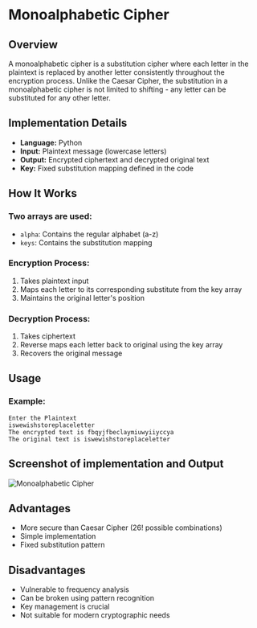 # Monoalphabetic Cipher

## Overview

A monoalphabetic cipher is a substitution cipher where each letter in the plaintext is replaced by another letter consistently throughout the encryption process. Unlike the Caesar Cipher, the substitution in a monoalphabetic cipher is not limited to shifting - any letter can be substituted for any other letter.

## Implementation Details

- **Language:** Python
- **Input:** Plaintext message (lowercase letters)
- **Output:** Encrypted ciphertext and decrypted original text
- **Key:** Fixed substitution mapping defined in the code

## How It Works

### Two arrays are used:

- `alpha`: Contains the regular alphabet (a-z)
- `keys`: Contains the substitution mapping

### Encryption Process:

1. Takes plaintext input
2. Maps each letter to its corresponding substitute from the key array
3. Maintains the original letter's position

### Decryption Process:

1. Takes ciphertext
2. Reverse maps each letter back to original using the key array
3. Recovers the original message

## Usage

### Example:

```shell
Enter the Plaintext
iswewishstoreplaceletter
The encrypted text is fbqyjfbeclaymiuwyiiyccya
The original text is iswewishstoreplaceletter
```

## Screenshot of implementation and Output

![Monoalphabetic Cipher](./images/Monoalphabetic_Cipher.png)

## Advantages

- More secure than Caesar Cipher (26! possible combinations)
- Simple implementation
- Fixed substitution pattern

## Disadvantages

- Vulnerable to frequency analysis
- Can be broken using pattern recognition
- Key management is crucial
- Not suitable for modern cryptographic needs
